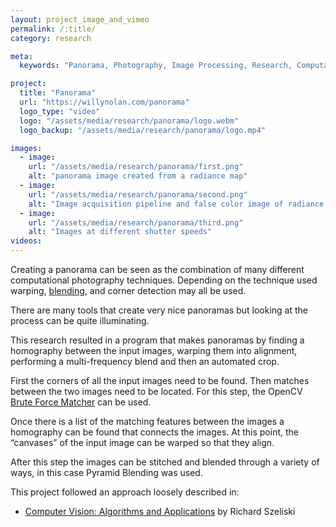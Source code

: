 ```yaml
---
layout: project_image_and_vimeo
permalink: /:title/
category: research

meta:
  keywords: "Panorama, Photography, Image Processing, Research, Computational Photography"

project:
  title: "Panorama"
  url: "https://willynolan.com/panorama"
  logo_type: "video"
  logo: "/assets/media/research/panorama/logo.webm"
  logo_backup: "/assets/media/research/panorama/logo.mp4"

images:
  - image:
    url: "/assets/media/research/panorama/first.png"
    alt: "panorama image created from a radiance map"
  - image:
    url: "/assets/media/research/panorama/second.png"
    alt: "Image acquisition pipeline and false color image of radiance map"
  - image:
    url: "/assets/media/research/panorama/third.png"
    alt: "Images at different shutter speeds"
videos:
---
```

<p>
Creating a panorama can be seen as the combination of many different computational photography techniques.
Depending on the technique used warping, <a href="/pyramid-blending">blending</a>, and corner detection may all be used.
</p>

<p>
There are many tools that create very nice panoramas but looking at the process can be quite illuminating. 
</p>

<p>
This research resulted in a program that makes panoramas by finding a homography between the input images, warping
them into alignment, performing a multi-frequency blend and then an automated crop.
</p>

<p>
First the corners of all the input images need to be found.  Then matches between the two images need to be located. 
For this step, the OpenCV <a href="https://docs.opencv.org/3.4/d3/da1/classcv_1_1BFMatcher.html">Brute Force Matcher</a> 
can be used.
</p>
<p>
Once there is a list of the matching features between the images a homography can be found that connects the images. 
At this point, the “canvases” of the input image can be warped so that they align.
</p>

<p>
After this step the images can be stitched and blended through a variety of ways, in this case Pyramid Blending was used.
</p>

<p>
This project followed an approach loosely described in:
</p>

<ul>
    <li>
        <a href="http://szeliski.org/Book/">Computer Vision: Algorithms and Applications</a> by Richard Szeliski
    </li>
</ul>
